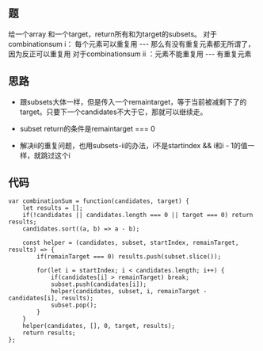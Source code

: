 ## 题
给一个array 和一个target，return所有和为target的subsets。
对于combinationsum i： 每个元素可以重复用 --- 那么有没有重复元素都无所谓了，因为反正可以重复用
对于combinationsum ii ：元素不能重复用 --- 有重复元素


## 思路

 - 跟subsets大体一样，但是传入一个remaintarget，等于当前被减剩下了的target。只要下一个candidates不大于它，那就可以继续走。
 
 - subset return的条件是remaintarget === 0
 
 - 解决ii的重复问题，也用subsets-ii的办法，i不是startindex && i和i - 1的值一样，就跳过这个i

## 代码

```
var combinationSum = function(candidates, target) {
    let results = [];
    if(!candidates || candidates.length === 0 || target === 0) return results;
    candidates.sort((a, b) => a - b);
    
    const helper = (candidates, subset, startIndex, remainTarget, results) => {
        if(remainTarget === 0) results.push(subset.slice());
        
        for(let i = startIndex; i < candidates.length; i++) {
            if(candidates[i] > remainTarget) break;
            subset.push(candidates[i]);
            helper(candidates, subset, i, remainTarget - candidates[i], results);
            subset.pop();
        }
    }
    helper(candidates, [], 0, target, results);
    return results;
};
```
